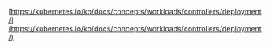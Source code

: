 
[https://kubernetes.io/ko/docs/concepts/workloads/controllers/deployment/](https://kubernetes.io/ko/docs/concepts/workloads/controllers/deployment/)
